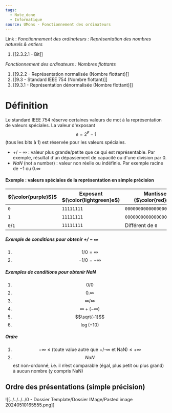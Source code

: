 ```yaml
---
tags:
  - Note_done
  - Informatique
source: UMons - Fonctionnement des ordinateurs
---
```


Link :
_Fonctionnement des ordinateurs : Représentation des nombres naturels & entiers_
1. [[2.3.2.1 - Bit]]

_Fonctionnement des ordinateurs : Nombres flottants_
1. [[9.2.2 - Représentation normalisée (Nombre flottant)]]
1. [[9.3 - Standard IEEE 754 (Nombre flottant)]]
2. [[9.3.1 - Représentation dénormalisée (Nombre flottant)]]

# Définition
Le standard IEEE 754 réserve certaines valeurs de mot à la représentation de valeurs spéciales. La valeur d'exposant $$e = 2^E -1$$ (tous les bits à 1) est réservée pour les valeurs spéciales. 
- $+/-∞$ : valeur plus grande/petite que ce qui est représentable. 
Par exemple, résultat d'un dépassement de capacité ou d'une division par 0. 
- $NaN$ (not a number) : valeur non réelle ou indéfinie. 
Par exemple racine de $-1$ ou $0.∞$ 

#### Exemple : valeurs spéciales de la représentation en simple précision
| ${\color{purple}S}$ | Exposant $(\color{lightgreen}e$) | Mantisse ($\color{red}m$) | Valeur    |
| ------------------- | -------------------------------- | ------------------------- | --------- |
| `0`                 | `11111111`                       | `00000000000000000000000` | $+\infty$ |
| `1`                 | `11111111`                       | `00000000000000000000000` | $-\infty$ |
| `0`/`1`             | `11111111`                       | Différent de `0`          | $NaN$     |
##### Exemple de conditions pour obtenir $+/-∞$
1. $$1/0=\infty$$
2. $$-1/0=-\infty$$
##### Exemples de conditions pour obtenir $NaN$
1. $$0/0$$
2. $$0.\infty$$
3. $$\infty/\infty$$
4. $$\infty+(-\infty)$$
5. $$\sqrt{-1}$$
6. $$\log(-10)$$
##### Ordre 
1. $$-\infty\le(\text{toute value autre que +/-∞ et NaN})\le+\infty$$
2. $$NaN$$ est non-ordonné, i.e. il n’est comparable (égal, plus petit ou plus grand) à aucun nombre (y compris NaN)

## Ordre des présentations (simple précision)
![[../../../../0 - Dossier Template/Dossier IMage/Pasted image 20240510165555.png]]
